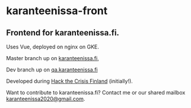 # karanteenissa-front
## Frontend for karanteenissa.fi.

Uses Vue, deployed on nginx on GKE.

Master branch up on [karanteenissa.fi](https://karanteenissa.fi),

Dev branch up on [qa.karanteenissa.fi](https://qa.karanteenissa.fi)

Developed during [Hack the Crisis Finland](https://app.hackjunction.com/events/hack-the-crisis-finland) (initially!).

Want to contribute to karanteenissa.fi? Contact me or our shared mailbox karanteenissa2020@gmail.com.
